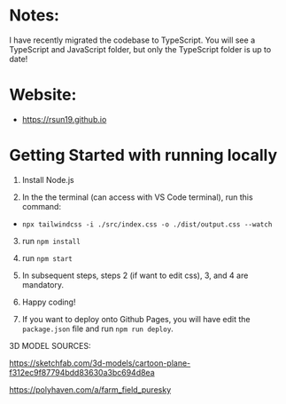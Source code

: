 # Notes:

I have recently migrated the codebase to TypeScript. You will see a TypeScript and JavaScript folder, but only the TypeScript folder is up to date!

# Website:

- https://rsun19.github.io

# Getting Started with running locally

1. Install Node.js

2. In the the terminal (can access with VS Code terminal), run this command:

- `npx tailwindcss -i ./src/index.css -o ./dist/output.css --watch`

3. run `npm install`

4. run `npm start`

5. In subsequent steps, steps 2 (if want to edit css), 3, and 4 are mandatory.

6. Happy coding!

7. If you want to deploy onto Github Pages, you will have edit the `package.json` file and run `npm run deploy`.

3D MODEL SOURCES:

https://sketchfab.com/3d-models/cartoon-plane-f312ec9f87794bdd83630a3bc694d8ea

https://polyhaven.com/a/farm_field_puresky
